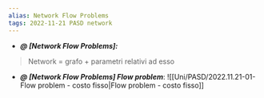 ```yaml
---
alias: Network Flow Problems
tags: 2022-11-21 PASD network
---
```


- ***@ [Network Flow Problems]:***
> Network = grafo + parametri relativi ad esso

<!--ID: 1670236970777-->

- ***@ [Network Flow Problems] Flow problem***: ![[Uni/PASD/2022.11.21-01-Flow problem - costo fisso|Flow problem - costo fisso]]